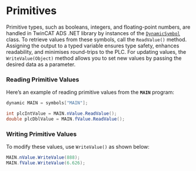 # Primitives

Primitive types, such as booleans, integers, and floating-point numbers, are handled in TwinCAT ADS .NET library by instances of the [`DynamicSymbol`](https://infosys.beckhoff.com/content/1033/tc3_ads.net/9409775371.html?id=8821441701441924477) class. To retrieve values from these symbols, call the `ReadValue()` method. Assigning the output to a typed variable ensures type safety, enhances readability, and minimises round-trips to the PLC. For updating values, the `WriteValue(Object)` method allows you to set new values by passing the desired data as a parameter.

### Reading Primitive Values

Here’s an example of reading primitive values from the **`MAIN`** program:

```cs
dynamic MAIN = symbols["MAIN"];

int plcIntValue = MAIN.nValue.ReadValue();
double plcDblValue = MAIN.fValue.ReadValue();
```

### Writing Primitive Values

To modify these values, use `WriteValue()` as shown below:

```cs
MAIN.nValue.WriteValue(888);
MAIN.fValue.WriteValue(6.626);
```

